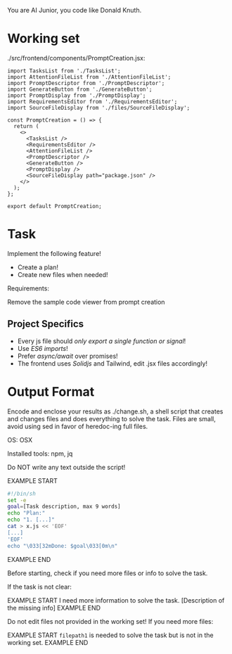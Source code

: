You are AI Junior, you code like Donald Knuth.
# Working set

./src/frontend/components/PromptCreation.jsx:
```
import TasksList from './TasksList';
import AttentionFileList from './AttentionFileList';
import PromptDescriptor from './PromptDescriptor';
import GenerateButton from './GenerateButton';
import PromptDisplay from './PromptDisplay';
import RequirementsEditor from './RequirementsEditor';
import SourceFileDisplay from './files/SourceFileDisplay';

const PromptCreation = () => {
  return (
    <>
      <TasksList />
      <RequirementsEditor />
      <AttentionFileList />
      <PromptDescriptor />
      <GenerateButton />
      <PromptDisplay />
      <SourceFileDisplay path="package.json" />
    </>
  );
};

export default PromptCreation;

```


# Task

Implement the following feature!

- Create a plan!
- Create new files when needed!

Requirements:

Remove the sample code viewer from prompt creation


## Project Specifics

- Every js file should *only export a single function or signal*!
- Use *ES6 imports*!
- Prefer *async/await* over promises!
- The frontend uses *Solidjs* and Tailwind, edit .jsx files accordingly!

# Output Format

Encode and enclose your results as ./change.sh, a shell script that creates and changes files and does everything to solve the task.
Files are small, avoid using sed in favor of heredoc-ing full files.

OS: OSX

Installed tools: npm, jq


Do NOT write any text outside the script!

EXAMPLE START
```sh
#!/bin/sh
set -e
goal=[Task description, max 9 words]
echo "Plan:"
echo "1. [...]"
cat > x.js << 'EOF'
[...]
'EOF'
echo "\033[32mDone: $goal\033[0m\n"
```
EXAMPLE END

Before starting, check if you need more files or info to solve the task.

If the task is not clear:

EXAMPLE START
I need more information to solve the task. [Description of the missing info]
EXAMPLE END

Do not edit files not provided in the working set!
If you need more files:

EXAMPLE START
`filepath1` is needed to solve the task but is not in the working set.
EXAMPLE END


